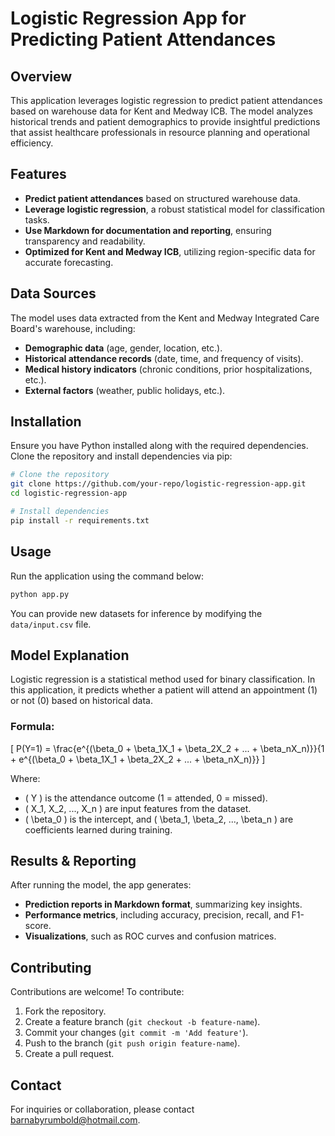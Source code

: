 # Logistic Regression App for Predicting Patient Attendances

## Overview
This application leverages logistic regression to predict patient attendances based on warehouse data for Kent and Medway ICB. The model analyzes historical trends and patient demographics to provide insightful predictions that assist healthcare professionals in resource planning and operational efficiency.

## Features
- **Predict patient attendances** based on structured warehouse data.
- **Leverage logistic regression**, a robust statistical model for classification tasks.
- **Use Markdown for documentation and reporting**, ensuring transparency and readability.
- **Optimized for Kent and Medway ICB**, utilizing region-specific data for accurate forecasting.

## Data Sources
The model uses data extracted from the Kent and Medway Integrated Care Board's warehouse, including:
- **Demographic data** (age, gender, location, etc.).
- **Historical attendance records** (date, time, and frequency of visits).
- **Medical history indicators** (chronic conditions, prior hospitalizations, etc.).
- **External factors** (weather, public holidays, etc.).

## Installation
Ensure you have Python installed along with the required dependencies. Clone the repository and install dependencies via pip:

```bash
# Clone the repository
git clone https://github.com/your-repo/logistic-regression-app.git
cd logistic-regression-app

# Install dependencies
pip install -r requirements.txt
```

## Usage
Run the application using the command below:

```bash
python app.py
```

You can provide new datasets for inference by modifying the `data/input.csv` file.

## Model Explanation
Logistic regression is a statistical method used for binary classification. In this application, it predicts whether a patient will attend an appointment (1) or not (0) based on historical data.

### Formula:
\[
P(Y=1) = \frac{e^{(\beta_0 + \beta_1X_1 + \beta_2X_2 + ... + \beta_nX_n)}}{1 + e^{(\beta_0 + \beta_1X_1 + \beta_2X_2 + ... + \beta_nX_n)}}
\]

Where:
- \( Y \) is the attendance outcome (1 = attended, 0 = missed).
- \( X_1, X_2, ..., X_n \) are input features from the dataset.
- \( \beta_0 \) is the intercept, and \( \beta_1, \beta_2, ..., \beta_n \) are coefficients learned during training.

## Results & Reporting
After running the model, the app generates:
- **Prediction reports in Markdown format**, summarizing key insights.
- **Performance metrics**, including accuracy, precision, recall, and F1-score.
- **Visualizations**, such as ROC curves and confusion matrices.

## Contributing
Contributions are welcome! To contribute:
1. Fork the repository.
2. Create a feature branch (`git checkout -b feature-name`).
3. Commit your changes (`git commit -m 'Add feature'`).
4. Push to the branch (`git push origin feature-name`).
5. Create a pull request.


## Contact
For inquiries or collaboration, please contact barnabyrumbold@hotmail.com.
